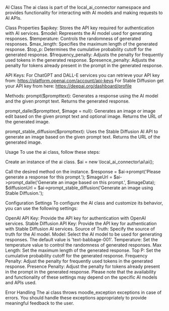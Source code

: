 AI Class
The ai class is part of the local_ai_connector namespace and provides functionality for interacting with AI models and making requests to AI APIs.

Class Properties
$apikey: Stores the API key required for authentication with AI services.
$model: Represents the AI model used for generating responses.
$temperature: Controls the randomness of generated responses.
$max_length: Specifies the maximum length of the generated response.
$top_p: Determines the cumulative probability cutoff for the generated response.
$frequency_penalty: Adjusts the penalty for frequently used tokens in the generated response.
$presence_penalty: Adjusts the penalty for tokens already present in the prompt in the generated response.

API Keys:
For ChatGPT and DALL-E services you can retrieve your API key from: https://platform.openai.com/account/api-keys
For Stable Diffusion get your API key from here: https://deepai.org/dashboard/profile

Methods:
prompt($prompttext): Generates a response using the AI model and the given prompt text. Returns the generated response.

prompt_dalle($prompttext, $image = null): Generates an image or image edit based on the given prompt text and optional image. Returns the URL of the generated image.

prompt_stable_diffusion($prompttext): Uses the Stable Diffusion AI API to generate an image based on the given prompt text. Returns the URL of the generated image.


Usage
To use the ai class, follow these steps:

Create an instance of the ai class.
$ai = new \local_ai_connector\ai\ai();

Call the desired method on the instance.
$response = $ai->prompt('Please generate a response for this prompt.');
$imageUrl = $ai->prompt_dalle('Generate an image based on this prompt.', $imageData);
$diffusionUrl = $ai->prompt_stable_diffusion('Generate an image using Stable Diffusion.');

Configuration Settings
To configure the AI class and customize its behavior, you can use the following settings:

OpenAI API Key: Provide the API key for authentication with OpenAI services.
Stable Diffusion API Key: Provide the API key for authentication with Stable Diffusion AI services.
Source of Truth: Specify the source of truth for the AI model.
Model: Select the AI model to be used for generating responses. The default value is 'text-babbage-001'.
Temperature: Set the temperature value to control the randomness of generated responses.
Max Length: Set the maximum length of the generated response.
Top P: Set the cumulative probability cutoff for the generated response.
Frequency Penalty: Adjust the penalty for frequently used tokens in the generated response.
Presence Penalty: Adjust the penalty for tokens already present in the prompt in the generated response.
Please note that the availability and functionality of these settings may depend on the specific AI models and APIs used.

Error Handling
The ai class throws moodle_exception exceptions in case of errors. You should handle these exceptions appropriately to provide meaningful feedback to the user.
